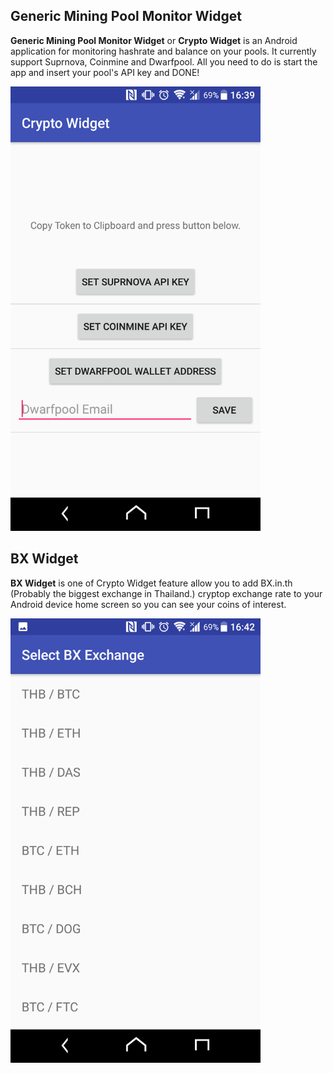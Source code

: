 ## Generic Mining Pool Monitor Widget

**Generic Mining Pool Monitor Widget** or **Crypto Widget** is an Android application for monitoring hashrate and balance on your pools. It currently support Suprnova, Coinmine and Dwarfpool. All you need to do is start the app and insert your pool's API key and DONE!

<img src="./readmeImages/crypto_widget_interface.png" width="400">

## BX Widget

**BX Widget** is one of Crypto Widget feature allow you to add BX.in.th (Probably the biggest exchange in Thailand.) cryptop exchange rate to your Android device home screen so you can see your coins of interest.

<img src="./readmeImages/bx_widget_selecting.png" width="400">